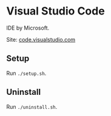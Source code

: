 # Visual Studio Code

IDE by Microsoft.

Site: [code.visualstudio.com](https://code.visualstudio.com)


## Setup

Run `./setup.sh`.


## Uninstall

Run `./uninstall.sh`.
